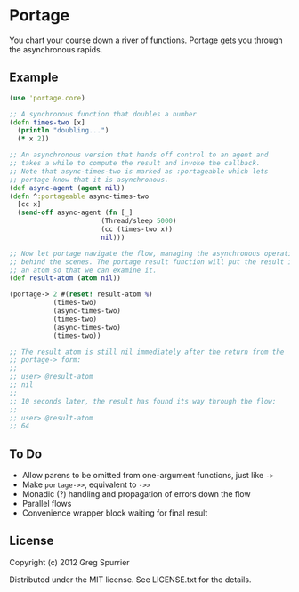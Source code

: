 # Portage

You chart your course down a river of functions. Portage gets you through the asynchronous rapids.

## Example
```clojure
(use 'portage.core)

;; A synchronous function that doubles a number
(defn times-two [x]
  (println "doubling...")
  (* x 2))

;; An asynchronous version that hands off control to an agent and
;; takes a while to compute the result and invoke the callback.
;; Note that async-times-two is marked as :portageable which lets
;; portage know that it is asynchronous.
(def async-agent (agent nil))
(defn ^:portageable async-times-two
  [cc x]
  (send-off async-agent (fn [_]
                       (Thread/sleep 5000)
                       (cc (times-two x))
                       nil)))

;; Now let portage navigate the flow, managing the asynchronous operations
;; behind the scenes. The portage result function will put the result in
;; an atom so that we can examine it.
(def result-atom (atom nil))

(portage-> 2 #(reset! result-atom %)
           (times-two)
           (async-times-two)
           (times-two)
           (async-times-two)
           (times-two))

;; The result atom is still nil immediately after the return from the
;; portage-> form:
;;
;; user> @result-atom
;; nil
;;
;; 10 seconds later, the result has found its way through the flow:
;;
;; user> @result-atom
;; 64
```

## To Do
- Allow parens to be omitted from one-argument functions, just like `->`
- Make `portage->>`, equivalent to `->>`
- Monadic (?) handling and propagation of errors down the flow
- Parallel flows
- Convenience wrapper block waiting for final result

## License

Copyright (c) 2012 Greg Spurrier

Distributed under the MIT license. See LICENSE.txt for the details.
